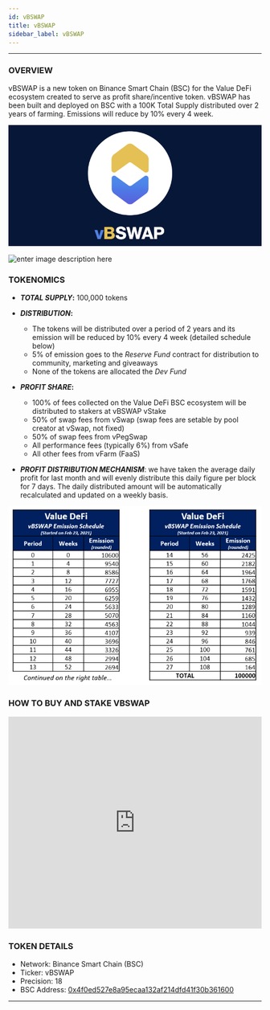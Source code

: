 ```yaml
---
id: vBSWAP
title: vBSWAP
sidebar_label: vBSWAP
---
```


---
### OVERVIEW
vBSWAP is a new token on Binance Smart Chain (BSC) for the Value DeFi ecosystem created to serve as profit share/incentive token. vBSWAP has been built and deployed on BSC with a 100K Total Supply distributed over 2 years of farming. Emissions will reduce by 10% every 4 week.

![vbswap](img/vbswap2.png)

![enter image description here](https://miro.medium.com/max/700/1*a81g73R8alhkV0TL9CPsng.png)  
  
### TOKENOMICS
  - **_TOTAL SUPPLY_:** 100,000 tokens

  - **_DISTRIBUTION_:**  
      - The tokens will be distributed over a period of 2 years and its emission will be reduced by 10% every 4 week (detailed schedule below)  
      - 5% of emission goes to the _Reserve Fund_ contract for distribution to community, marketing and giveaways  
      - None of the tokens are allocated the _Dev Fund_  

  - **_PROFIT SHARE_:**  
      - 100% of fees collected on the Value DeFi BSC ecosystem will be distributed to stakers at vBSWAP vStake    
      - 50% of swap fees from vSwap (swap fees are setable by pool creator at vSwap, not fixed)  
      - 50% of swap fees from vPegSwap  
      - All performance fees (typically 6%) from vSafe  
      - All other fees from vFarm (FaaS)  

- **_PROFIT DISTRIBUTION MECHANISM_**: we have taken the average daily profit for last month and will evenly distribute this daily figure per block for 7 days. The daily distributed amount will be automatically recalculated and updated on a weekly basis.
  
![vbswap](img/vbswapdistribution.png)


### HOW TO BUY AND STAKE VBSWAP 

<iframe width="100%" height="422" src="https://www.youtube.com/embed/Y1q0AaosfFY" title="YouTube video player" frameborder="0" allow="accelerometer; autoplay; clipboard-write; encrypted-media; gyroscope; picture-in-picture" allowfullscreen></iframe>


### TOKEN DETAILS  
  - Network: Binance Smart Chain (BSC)  
  - Ticker: vBSWAP  
  - Precision: 18  
  - BSC Address: [0x4f0ed527e8a95ecaa132af214dfd41f30b361600](https://bscscan.com/token/0x4f0ed527e8a95ecaa132af214dfd41f30b361600)  

---
